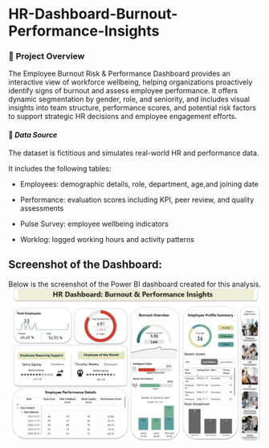 # HR-Dashboard-Burnout-Performance-Insights


### 📌 **Project Overview** 
The Employee Burnout Risk & Performance Dashboard provides an interactive view of workforce wellbeing, helping organizations proactively identify signs of burnout and assess employee performance. It offers dynamic segmentation by gender, role, and seniority, and includes visual insights into team structure, performance scores, and potential risk factors to support strategic HR decisions and employee engagement efforts.

#### 📂 ***Data Source***

The dataset is fictitious and simulates real-world HR and performance data.

It includes the following tables:  
  - Employees: demographic details, role, department, age,and joining date

  - Performance: evaluation scores including KPI, peer review, and quality assessments

  - Pulse Survey: employee wellbeing indicators

  - Worklog: logged working hours and activity patterns

## Screenshot of the Dashboard:
Below is the screenshot of the Power BI dashboard created for this analysis.
![image alt](https://github.com/ZaynebMegdich1/HR-Dashboard-Burnout-Performance-Insights/blob/379026c75e7f9173534bb7ae7ef14b7546f0c857/hr%20dash.JPG)


